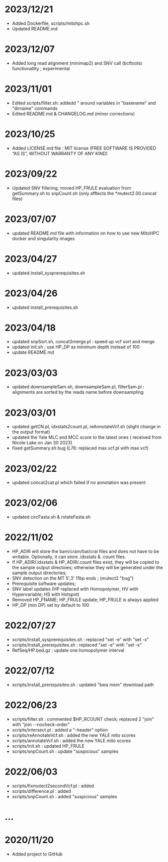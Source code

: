 # 2023/12/21 #

* Added Dockerfile, scripts/mitohpc.sh
* Updated README.md
  
# 2023/12/07 #

* Added long read alignment (minimap2) and SNV call (bcftools) functionallity ; experimental
  
# 2023/11/01 #

* Edited scripts/filter.sh: addedd " around variables in "basename" and "dirname" commands
* Edited README.md & CHANGELOG.md (minor corrections)
  
# 2023/10/25 #

* Added LICENSE.md file : MIT license (FREE SOFTWARE IS PROVIDED “AS IS”, WITHOUT WARRANTY OF ANY KIND)
  
# 2023/09/22 #

* Updated SNV filtering; moved HP_FRULE evaluation from getSummary.sh to snpCount.sh (only afftects the *mutect2.00.concat files)

# 2023/07/07 #

* updated README.md file with information on how to use new MitoHPC docker and singularity images

# 2023/04/27 #

* updated install_sysprerequisites.sh

# 2023/04/26 #

* updated install_prerequisites.sh

# 2023/04/18 #

* updated snpSort.sh, concat2merge.pl : speed up vcf sort and merge
* updated init.sh ; use HP_DP as minimum depth instead of 100
* update README.md

# 2023/03/03 #

* updated downsampleSam.sh, downsampleSam.pl, filterSam.pl : alignments are sorted by the reads name before downsampling

# 2023/03/01 #

* updated getCN.pl, idxstats2count.pl, reAnnotateVcf.sh (slight change in the output format)
* updated the Yale MLC and MCC score to the latest ones ( received from Nicole Lake on Jan 30 2023)
* fixed getSummary.sh bug (L76: replaced max.vcf.pl with max.vcf)

# 2023/02/22 #

* updated concat2cat.pl which failed if no annotation was present

# 2023/02/06 #

* updated circFasta.sh & rotateFasta.sh 

# 2022/11/02 #

* HP_ADIR will  store the bam/cram/bai/crai files and does not have to be writable.  Optionally, it can store .idxstats & .count files. 
* If HP_ADIR/.idxstats & HP_ADIR/.count files exist, they will be copied to the sample output directoies;  otherwise they will be generated under the sample output directories;
* SNV detection on the MT 5',3' 11bp ends ; (mutect2 "bug")
* Prerequisite software updates; 
* SNV label updates (HP replaced with Homopolymer; HV with Hypervariable; HS with Hotspot)
* Removed HP_FNAME; HP_FRULE update; HP_FRULE is always applied
* HP_DP (min DP) set by default to 100

# 2022/07/27 #

* scripts/install_sysprerequisites.sh : replaced "set -e" with "set -x"
* scripts/install_prerequisites.sh    :	replaced "set -e" with "set -x"
* RefSeq/HP.bed.gz                    : update one homopolymer interval 

# 2022/07/12 #

* scripts/install_prerequisites.sh    : updated "bwa mem" download path

# 2022/06/23 #

* scripts/filter.sh                   : commented $HP_RCOUNT check; replaced 2 "join" with "join --nocheck-order"
* scripts/intersect.pl                : added a "-header" option
* scripts/reAnnotateVcf.sh            : added the new YALE mito scores
* scripts/annotateVcf.sh     	        :	added the new YALE mito scores
* scripts/init.sh                     : updated HP_FRULE
* scripts/snpCount.sh                 : update "suspicious" samples 

# 2022/06/03 #

* scripts/fixmutect2secondVcf.pl      : added
* scripts/difference.pl               : added
* scripts/snpCount.sh  	       	      : added "suspicious" samples

# ... #

# 2020/11/20 #

* Added project to GitHub
